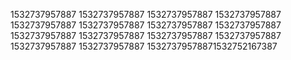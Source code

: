 1532737957887
1532737957887
1532737957887
1532737957887
1532737957887
1532737957887
1532737957887
1532737957887
1532737957887
1532737957887
1532737957887
1532737957887
1532737957887
1532737957887
15327379578871532752167387